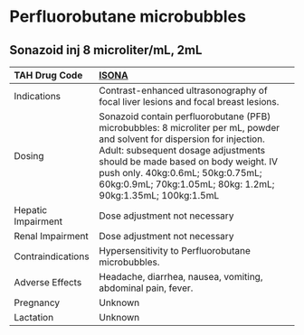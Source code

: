 # Perfluorobutane microbubbles

## Sonazoid inj 8 microliter/mL, 2mL

| TAH Drug Code      | [**ISONA**](https://www.tahsda.org.tw/drugs/hissearch.php?drug_code=ISONA)                                                                                                                                                                                                                                 |
|:-------------------|:-----------------------------------------------------------------------------------------------------------------------------------------------------------------------------------------------------------------------------------------------------------------------------------------------------------|
| Indications        | Contrast-enhanced ultrasonography of focal liver lesions and focal breast lesions.                                                                                                                                                                                                                         |
| Dosing             | Sonazoid contain perfluorobutane (PFB) microbubbles: 8 microliter per mL, powder and solvent for dispersion for injection. Adult: subsequent dosage adjustments should be made based on body weight. IV push only. 40kg:0.6mL; 50kg:0.75mL; 60kg:0.9mL; 70kg:1.05mL; 80kg: 1.2mL; 90kg:1.35mL; 100kg:1.5mL |
| Hepatic Impairment | Dose adjustment not necessary                                                                                                                                                                                                                                                                              |
| Renal Impairment   | Dose adjustment not necessary                                                                                                                                                                                                                                                                              |
| Contraindications  | Hypersensitivity to Perfluorobutane microbubbles.                                                                                                                                                                                                                                                          |
| Adverse Effects    | Headache, diarrhea, nausea, vomiting, abdominal pain, fever.                                                                                                                                                                                                                                               |
| Pregnancy          | Unknown                                                                                                                                                                                                                                                                                                    |
| Lactation          | Unknown                                                                                                                                                                                                                                                                                                    |

